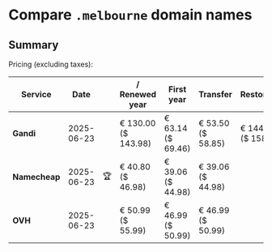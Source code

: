 # Compare `.melbourne` domain names

## Summary

Pricing (excluding taxes):

| Service | Date |  | / Renewed year | First year | Transfer | Restoration |
|--|--|--|--|--|--|--|
| **Gandi** | 2025-06-23 |  | € 130.00<br>($ 143.98) | € 63.14<br>($ 69.46) | € 53.50<br>($ 58.85) | € 144.44<br>($ 158.89) |
| **Namecheap** | 2025-06-23 | 🏆 | € 40.80<br>($ 46.98) | € 39.06<br>($ 44.98) | € 39.06<br>($ 44.98) |  |
| **OVH** | 2025-06-23 |  | € 50.99<br>($ 55.99) | € 46.99<br>($ 50.99) | € 46.99<br>($ 50.99) |  |
